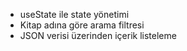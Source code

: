- useState ile state yönetimi
- Kitap adına göre arama filtresi
- JSON verisi üzerinden içerik listeleme
